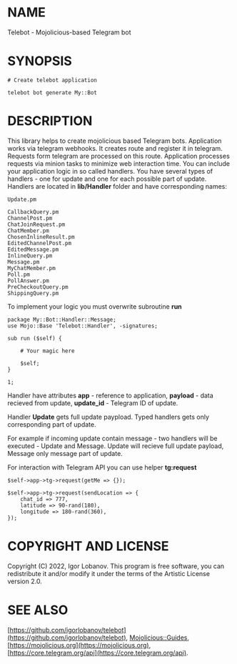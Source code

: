 # NAME

Telebot - Mojolicious-based Telegram bot

# SYNOPSIS

    # Create telebot application
    
    telebot bot generate My::Bot
    

# DESCRIPTION

This library helps to create mojolicious based Telegram
bots. Application works via telegram webhooks.
It creates route and register it in telegram. Requests
form telegram are processed on this route. Application
processes requests via minion tasks to minimize web
interaction time.
You can include your application logic in so called
handlers. You have several types of handlers - one
for update and one for each possible part of update.
Handlers are located in **lib/Handler** folder and have
corresponding names:

    Update.pm
    
    CallbackQuery.pm
    ChannelPost.pm
    ChatJoinRequest.pm
    ChatMember.pm
    ChosenInlineResult.pm
    EditedChannelPost.pm
    EditedMessage.pm
    InlineQuery.pm
    Message.pm
    MyChatMember.pm
    Poll.pm
    PollAnswer.pm
    PreCheckoutQuery.pm
    ShippingQuery.pm

To implement your logic you must overwrite subroutine
**run**

    package My::Bot::Handler::Message;
    use Mojo::Base 'Telebot::Handler', -signatures;

    sub run ($self) {
        
        # Your magic here
        
        $self;
    }

    1;

Handler have attributes
**app** - reference to application,
**payload** - data recieved from update,
**update\_id** - Telegram ID of update.

Handler **Update** gets full update paypload.
Typed handlers gets only corresponding part of update.

For example if incoming update contain message -
two handlers will be executed - Update and Message.
Update will recieve full update payload, Message only
message part of update.

For interaction with Telegram API you can use helper
**tg:request**

    $self->app->tg->request(getMe => {});
    
    $self->app->tg->request(sendLocation => {
        chat_id => 777,
        latitude => 90-rand(180),
        longitude => 180-rand(360),
    });
    

# COPYRIGHT AND LICENSE

Copyright (C) 2022, Igor Lobanov.
This program is free software, you can redistribute it and/or modify it under the terms of the Artistic License version
2.0.

# SEE ALSO

[https://github.com/igorlobanov/telebot](https://github.com/igorlobanov/telebot), [Mojolicious::Guides](https://metacpan.org/pod/Mojolicious%3A%3AGuides), [https://mojolicious.org](https://mojolicious.org), [https://core.telegram.org/api](https://core.telegram.org/api).
